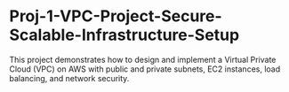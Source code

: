 # Proj-1-VPC-Project-Secure-Scalable-Infrastructure-Setup
This project demonstrates how to design and implement a Virtual Private Cloud (VPC) on AWS with public and private subnets, EC2 instances, load balancing, and network security.
